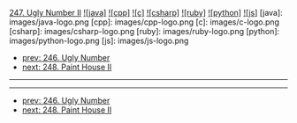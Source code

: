 [247. Ugly Number II](https://leetcode.com/problems/ugly-number-ii/)
[![java]](https://github.com/leetcode-study-group/leetcode-java-solutions/blob/master/247-ugly-number-ii.md)
[![cpp]](https://github.com/leetcode-study-group/leetcode-cpp-solutions/blob/master/247-ugly-number-ii.md)
[![c]](https://github.com/leetcode-study-group/leetcode-c-solutions/blob/master/247-ugly-number-ii.md)
[![csharp]](https://github.com/leetcode-study-group/leetcode-csharp-solutions/blob/master/247-ugly-number-ii.md)
[![ruby]](https://github.com/leetcode-study-group/leetcode-ruby-solutions/blob/master/247-ugly-number-ii.md)
[![python]](https://github.com/leetcode-study-group/leetcode-python-solutions/blob/master/247-ugly-number-ii.md)
[![js]](https://github.com/leetcode-study-group/leetcode-js-solutions/blob/master/247-ugly-number-ii.md)
[java]: images/java-logo.png
[cpp]: images/cpp-logo.png
[c]: images/c-logo.png
[csharp]: images/csharp-logo.png
[ruby]: images/ruby-logo.png
[python]: images/python-logo.png
[js]: images/js-logo.png

- [prev: 246. Ugly Number](246-ugly-number.md)
- [next: 248. Paint House II](248-paint-house-ii.md)

---


---

- [prev: 246. Ugly Number](246-ugly-number.md)
- [next: 248. Paint House II](248-paint-house-ii.md)
